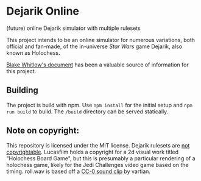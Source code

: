 # Dejarik Online
(future) online Dejarik simulator with multiple rulesets

This project intends to be an online simulator for numerous variations, both official and fan-made, of the in-universe _Star Wars_ game Dejarik, also known as Holochess.

[Blake Whitlow's document](https://docs.google.com/document/d/1iw3g_udV7W-5XfNFlcppRwCMOhFag1lTcSPc9ygdseY/edit) has been a valuable source of information for this project.

## Building

The project is build with npm. Use `npm install` for the initial setup and `npm run build` to build. The `/build` directory can be served statically.

## Note on copyright:
This repository is licensed under the MIT license. Dejarik rulesets are [not copyrightable](https://www.americanbar.org/groups/intellectual_property_law/publications/landslide/2014-15/march-april/its_how_you_play_game_why_videogame_rules_are_not_expression_protected_copyright_law/). Lucasfilm holds a copyright for a 2d visual work titled "Holochess Board Game", but this is presumably a particular rendering of a holochess game, likely for the Jedi Challenges video game based on the timing. roll.wav is based off a [CC-0 sound clip](https://freesound.org/people/vartian/sounds/560085/) by vartian.